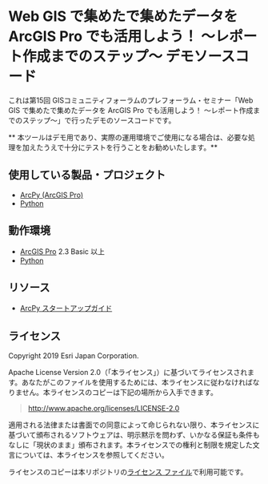 # Web GIS で集めたで集めたデータを ArcGIS Pro でも活用しよう！ ～レポート作成までのステップ～ デモソースコード

これは第15回 GISコミュニティフォーラムのプレフォーラム・セミナー「Web GIS で集めたで集めたデータを ArcGIS Pro でも活用しよう！ ～レポート作成までのステップ～」で行ったデモのソースコードです。

** 本ツールはデモ用であり、実際の運用環境でご使用になる場合は、必要な処理を加えたうえで十分にテストを行うことをお勧めいたします。**


## 使用している製品・プロジェクト

* [ArcPy (ArcGIS Pro)](https://pro.arcgis.com/ja/pro-app/arcpy/get-started/what-is-arcpy-.htm)
* [Python](https://www.python.org/)

## 動作環境

* [ArcGIS Pro](https://www.esrij.com/products/arcgis-desktop/environments/arcgis-pro/) 2.3 Basic 以上
* [Python](https://www.python.org/) 

## リソース

* [ArcPy スタートアップガイド](https://bit.ly/2pmhBpf)


## ライセンス
Copyright 2019 Esri Japan Corporation.

Apache License Version 2.0（「本ライセンス」）に基づいてライセンスされます。あなたがこのファイルを使用するためには、本ライセンスに従わなければなりません。本ライセンスのコピーは下記の場所から入手できます。

> http://www.apache.org/licenses/LICENSE-2.0

適用される法律または書面での同意によって命じられない限り、本ライセンスに基づいて頒布されるソフトウェアは、明示黙示を問わず、いかなる保証も条件もなしに「現状のまま」頒布されます。本ライセンスでの権利と制限を規定した文言については、本ライセンスを参照してください。

ライセンスのコピーは本リポジトリの[ライセンス ファイル](./LICENSE)で利用可能です。

